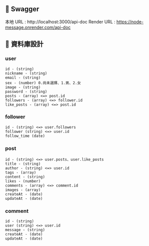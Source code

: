 ## 🚩 Swagger

本地 URL : http://localhost:3000/api-doc
Render URL : https://node-message.onrender.com/api-doc

## 🚩 資料庫設計

### user

```
id - (string)
nickname - (string)
email - (string)
sex - (number) 0.尚未選擇、1.男、2.女
image - (string)
password - (string)
posts - (array) <=> post.id
followers - (array) <=> follower.id
like_posts - (array) <=> post.id
```

### follower

```
id - (string) <=> user.followers
follower (string) <=> user.id
follow_time (date)
```

### post

```
id - (string) <=> user.posts、user.like_posts
title - (string)
author - (string) <=> user.id
tags - (array)
content - (string)
likes - (number)
comments - (array) <=> comment.id
images - (array)
createAt - (date)
updateAt - (date)
```

### comment

```
id - (string)
user (string) <=> user.id
message - (string)
createAt - (date)
updateAt - (date)
```
